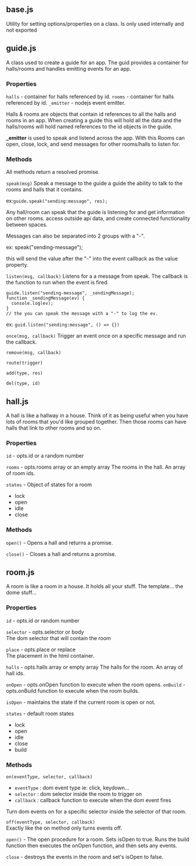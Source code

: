 ## base.js
Utility for setting options/properties on a class.  Is only used internally and not exported

## guide.js
A class used to create a guide for an app.  The guid provides a container for halls/rooms and handles emitting events for an app.

### Properties
`halls` - container for halls referenced by id.
`rooms` - container for halls referenced by id.
`_emitter` - nodejs event emitter.

Halls & rooms are objects that contain id references to all the halls and rooms in an app.  When creating a guide this will hold all the data and the halls/rooms will hold named references to the id objects in the guide.

**_emitter** is used to speak and listend across the app.  With this Rooms can open, close, lock, and send messages for other rooms/halls to listen for.

### Methods
All methods return a resolved promise.

`speak(msg)`
Speak a message to the guide a guide the ability to talk to the rooms and halls that it contains.

ex:`guide.speak("sending:message", res);`

Any hall/room can speak that the guide is listening for and get information on other rooms. access outside api data, and create connected functionality between spaces.

Messages can also be separated into 2 groups with a "-".

ex: speak("sending-message");

this will send the value after the "-" into the event callback as the value property.

`listen(msg, callback)`
Listens for a a message from speak. The callback is the function to run when the event is fired.

    guide.listen("sending-message", _sendingMessage);
    function _sendingMessage(ev) {
      console.log(ev);
    }
    // the you can speak the message with a "-" to log the ev.

ex: `guid.listen("sending:message", () => {})`

`once(msg, callback)`
Trigger an event once on a specific message and run the callback.

`remove(msg, callback)`

`route(trigger)`

`add(type, res)`

`del(type, id)`



## hall.js
A hall is like a hallway in a house.  Think of it as being useful when you have lots of rooms that you'd like grouped together.  Then those rooms can have halls that link to other rooms and so on.

### Properties
`id` - opts.id or a random number

`rooms` - opts.rooms array or an empty array
The rooms in the hall.  An array of room ids.

`states` - Object of states for a room
- lock
- open
- idle
- close



### Methods
`open()` - Opens a hall and returns a promise.

`close()` - Closes a hall and returns a promise.



## room.js
A room is like a room in a house.  It holds all your stuff.  The template... the dome stuff...

### Properties
`id` - opts.id or random number

`selector` - opts.selector or body  
The dom selector that will contain the room

`place` - opts.place or replace  
The placement in the html container.

`halls` - opts.halls array or empty array
The halls for the room. An array of hall ids.

`onOpen` - opts.onOpen function to execute when the room opens.
`onBuild` - opts.onBuild function to execute when the room builds.

`isOpen` - maintains the state if the current room is open or not.

`states` - default room states
- lock
- open
- idle
- close
- build

### Methods
`on(eventType, selector, callback)`
- `eventType` : dom event type ie: click, keydown...
- `selector` : dom selector inside the room to trigger on
- `callback` : callback function to execute when the dom event fires

Turn dom events on for a specific selector inside the selector of that room.

`off(eventType, selector, callback)`  
Exactly like the on method only turns events off.

`open()` - The open procedure for a room. Sets isOpen to true.  Runs the build function then executes the onOpen function, and then sets any events.

`close` - destroys the events in the room and set's isOpen to false.
